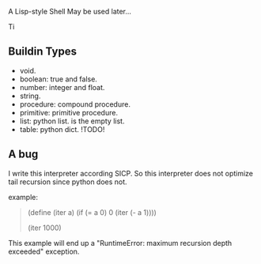 A Lisp-style Shell
May be used later...

Ti

Buildin Types
--------------
* void.
* boolean: true and false.
* number: integer and float.
* string.
* procedure: compound procedure.
* primitive: primitive procedure.
* list: python list. <nil> is the empty list.
* table: python dict. !TODO!


A bug
------
I write this interpreter according SICP.
So this interpreter does not optimize tail recursion since python does not.

example:
> (define (iter a) (if (= a 0) 0 (iter (- a 1))))
> 
> (iter 1000)

This example will end up a "RuntimeError: maximum recursion depth exceeded" exception.
